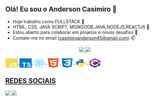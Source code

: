   ## Olá! Eu sou o Anderson Casimiro 👋
- Hoje trabalho como FULLSTACK 👀
- HTML, CSS, JAVA SCRIPT, MONGODB,JAVA,NODEJS,REACTJS 🌱
- Estou aberto para colaborar em projetos e novos desafios 💞️
- Contate-me no email (casimiroanderson45@gmail.com) 📫

<div align="center">
  <a href="https://github.com/Anderson0933">
  <img height="180em" src="https://github-readme-stats.vercel.app/api?username=Anderson0933&show_icons=true&theme=dark&include_all_commits=true&count_private=true"/>
  <img height="180em" src="https://github-readme-stats.vercel.app/api/top-langs/?username=Anderson0933&layout=compact&langs_count=7&theme=dark"/>
</div>

  <div style="display: inline_block"><br>
  <img align="center" alt="Anderson-Js" height="30" width="40" src="https://raw.githubusercontent.com/devicons/devicon/master/icons/javascript/javascript-plain.svg">
  <img align="center" alt="Anderson-Ts" height="30" width="40" src="https://raw.githubusercontent.com/devicons/devicon/master/icons/typescript/typescript-plain.svg">
  <img align="center" alt="Anderson-React" height="30" width="40" src="https://raw.githubusercontent.com/devicons/devicon/master/icons/react/react-original.svg">
  <img align="center" alt="Anderson-HTML" height="30" width="40" src="https://raw.githubusercontent.com/devicons/devicon/master/icons/html5/html5-original.svg">
  <img align="center" alt="Anderson-CSS" height="30" width="40" src="https://raw.githubusercontent.com/devicons/devicon/master/icons/css3/css3-original.svg">
  <img align="center" alt="Anderson-Python" height="30" width="40" src="https://raw.githubusercontent.com/devicons/devicon/master/icons/python/python-original.svg">
  <img align="center" alt="Anderson-Csharp" height="30" width="40" src="https://raw.githubusercontent.com/devicons/devicon/master/icons/csharp/csharp-original.svg">
  
  ## REDES SOCIAIS
   
 <div>
 <a href="https://www.linkedin.com/in/anderson-casimiro/" target="_blank"><img src="https://img.shields.io/badge/LinkedIn-0077B5?style=for-the-badge&logo=linkedin&logoColor=white" target="_blank"></a>
  <a href = "mailto:casimiroanderson45@gmail.com"><img src="https://img.shields.io/badge/-Gmail-%23333?style=for-the-badge&logo=gmail&logoColor=white" destino ="_blank"></a>
    </div>
  
    
   
